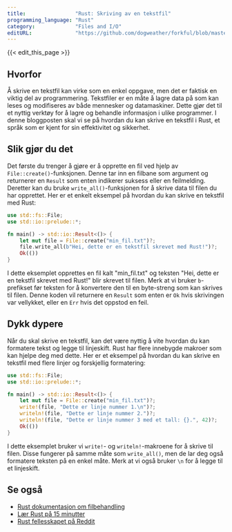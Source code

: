 ```yaml
---
title:                "Rust: Skriving av en tekstfil"
programming_language: "Rust"
category:             "Files and I/O"
editURL:              "https://github.com/dogweather/forkful/blob/master/content/no/rust/writing-a-text-file.md"
---
```


{{< edit_this_page >}}

## Hvorfor

Å skrive en tekstfil kan virke som en enkel oppgave, men det er faktisk en viktig del av programmering. Tekstfiler er en måte å lagre data på som kan leses og modifiseres av både mennesker og datamaskiner. Dette gjør det til et nyttig verktøy for å lagre og behandle informasjon i ulike programmer. I denne bloggposten skal vi se på hvordan du kan skrive en tekstfil i Rust, et språk som er kjent for sin effektivitet og sikkerhet.

## Slik gjør du det

Det første du trenger å gjøre er å opprette en fil ved hjelp av `File::create()`-funksjonen. Denne tar inn en filbane som argument og returnerer en `Result` som enten indikerer suksess eller en feilmelding. Deretter kan du bruke `write_all()`-funksjonen for å skrive data til filen du har opprettet. Her er et enkelt eksempel på hvordan du kan skrive en tekstfil med Rust:

```Rust
use std::fs::File;
use std::io::prelude::*;

fn main() -> std::io::Result<()> {
    let mut file = File::create("min_fil.txt")?;
    file.write_all(b"Hei, dette er en tekstfil skrevet med Rust!")?;
    Ok(())
}
```

I dette eksemplet opprettes en fil kalt "min_fil.txt" og teksten "Hei, dette er en tekstfil skrevet med Rust!" blir skrevet til filen. Merk at vi bruker `b`-prefikset før teksten for å konvertere den til en byte-streng som kan skrives til filen. Denne koden vil returnere en `Result` som enten er `Ok` hvis skrivingen var vellykket, eller en `Err` hvis det oppstod en feil.

## Dykk dypere

Når du skal skrive en tekstfil, kan det være nyttig å vite hvordan du kan formatere tekst og legge til linjeskift. Rust har flere innebygde makroer som kan hjelpe deg med dette. Her er et eksempel på hvordan du kan skrive en tekstfil med flere linjer og forskjellig formatering:

```Rust
use std::fs::File;
use std::io::prelude::*;

fn main() -> std::io::Result<()> {
    let mut file = File::create("min_fil.txt")?;
    write!(file, "Dette er linje nummer 1.\n")?;
    writeln!(file, "Dette er linje nummer 2.")?;
    writeln!(file, "Dette er linje nummer 3 med et tall: {}.", 42)?;
    Ok(())
}
```

I dette eksemplet bruker vi `write!`- og `writeln!`-makroene for å skrive til filen. Disse fungerer på samme måte som `write_all()`, men de lar deg også formatere teksten på en enkel måte. Merk at vi også bruker `\n` for å legge til et linjeskift.

## Se også

- [Rust dokumentasjon om filbehandling](https://doc.rust-lang.org/std/fs/struct.File.html)
- [Lær Rust på 15 minutter](https://www.rust-lang.org/learn/get-started)
- [Rust fellesskapet på Reddit](https://www.reddit.com/r/rust/)